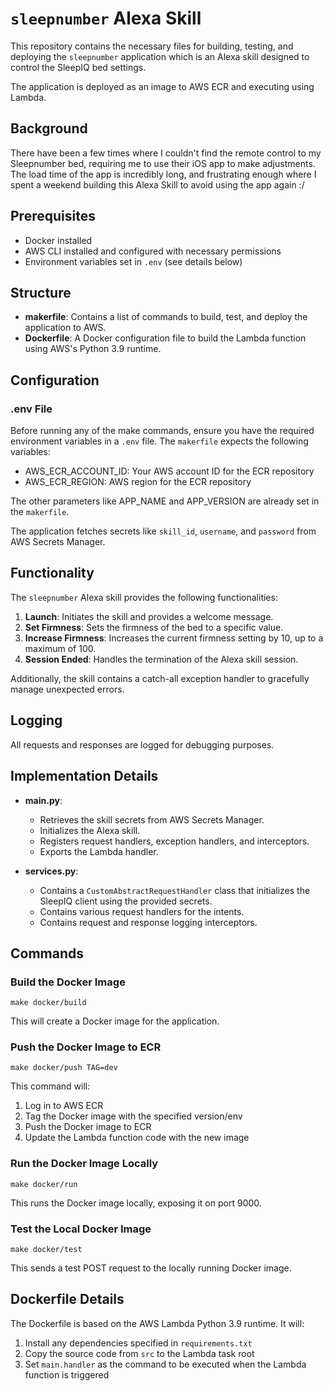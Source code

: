 # `sleepnumber` Alexa Skill

This repository contains the necessary files for building, testing, and deploying the `sleepnumber` application which is an Alexa skill designed to control the SleepIQ bed settings. 

The application is deployed as an image to AWS ECR and executing using Lambda. 

## Background
There have been a few times where I couldn't find the remote control to my Sleepnumber bed, requiring me to use their iOS app to make adjustments. The load time of the app is incredibly long, and frustrating enough where I spent a weekend building this Alexa Skill to avoid using the app again :/

## Prerequisites

- Docker installed
- AWS CLI installed and configured with necessary permissions
- Environment variables set in `.env` (see details below)

## Structure

- **makerfile**: Contains a list of commands to build, test, and deploy the application to AWS.
- **Dockerfile**: A Docker configuration file to build the Lambda function using AWS's Python 3.9 runtime.

## Configuration

### .env File

Before running any of the make commands, ensure you have the required environment variables in a `.env` file. The `makerfile` expects the following variables:

- AWS_ECR_ACCOUNT_ID: Your AWS account ID for the ECR repository
- AWS_ECR_REGION: AWS region for the ECR repository

The other parameters like APP_NAME and APP_VERSION are already set in the `makerfile`.

The application fetches secrets like `skill_id`, `username`, and `password` from AWS Secrets Manager.

## Functionality

The `sleepnumber` Alexa skill provides the following functionalities:

1. **Launch**: Initiates the skill and provides a welcome message.
2. **Set Firmness**: Sets the firmness of the bed to a specific value.
3. **Increase Firmness**: Increases the current firmness setting by 10, up to a maximum of 100.
4. **Session Ended**: Handles the termination of the Alexa skill session.

Additionally, the skill contains a catch-all exception handler to gracefully manage unexpected errors.

## Logging

All requests and responses are logged for debugging purposes.

## Implementation Details

- **main.py**:
    - Retrieves the skill secrets from AWS Secrets Manager.
    - Initializes the Alexa skill.
    - Registers request handlers, exception handlers, and interceptors.
    - Exports the Lambda handler.

- **services.py**:
    - Contains a `CustomAbstractRequestHandler` class that initializes the SleepIQ client using the provided secrets.
    - Contains various request handlers for the intents.
    - Contains request and response logging interceptors.

## Commands

### Build the Docker Image

```
make docker/build
```

This will create a Docker image for the application.

### Push the Docker Image to ECR

```
make docker/push TAG=dev
```

This command will:

1. Log in to AWS ECR
2. Tag the Docker image with the specified version/env
3. Push the Docker image to ECR
4. Update the Lambda function code with the new image

### Run the Docker Image Locally

```
make docker/run
```

This runs the Docker image locally, exposing it on port 9000.

### Test the Local Docker Image

```
make docker/test
```

This sends a test POST request to the locally running Docker image.

## Dockerfile Details

The Dockerfile is based on the AWS Lambda Python 3.9 runtime. It will:

1. Install any dependencies specified in `requirements.txt`
2. Copy the source code from `src` to the Lambda task root
3. Set `main.handler` as the command to be executed when the Lambda function is triggered
